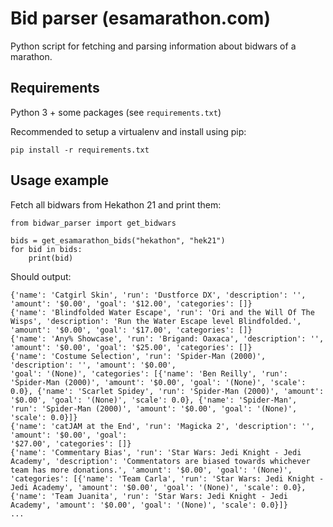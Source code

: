 # Bid parser (esamarathon.com)

Python script for fetching and parsing information about bidwars of a marathon.

## Requirements

Python 3 + some packages (see `requirements.txt`)

Recommended to setup a virtualenv and install using pip:

```
pip install -r requirements.txt
```

## Usage example

Fetch all bidwars from Hekathon 21 and print them:

```
from bidwar_parser import get_bidwars

bids = get_esamarathon_bids("hekathon", "hek21")
for bid in bids:
    print(bid)
```

Should output:

```
{'name': 'Catgirl Skin', 'run': 'Dustforce DX', 'description': '', 'amount': '$0.00', 'goal': '$12.00', 'categories': []}
{'name': 'Blindfolded Water Escape', 'run': 'Ori and the Will Of The Wisps', 'description': 'Run the Water Escape level Blindfolded.', 'amount': '$0.00', 'goal': '$17.00', 'categories': []}   
{'name': 'Any% Showcase', 'run': 'Brigand: Oaxaca', 'description': '', 'amount': '$0.00', 'goal': '$25.00', 'categories': []}
{'name': 'Costume Selection', 'run': 'Spider-Man (2000)', 'description': '', 'amount': '$0.00', 
'goal': '(None)', 'categories': [{'name': 'Ben Reilly', 'run': 'Spider-Man (2000)', 'amount': '$0.00', 'goal': '(None)', 'scale': 0.0}, {'name': 'Scarlet Spidey', 'run': 'Spider-Man (2000)', 'amount': '$0.00', 'goal': '(None)', 'scale': 0.0}, {'name': 'Spider-Man', 'run': 'Spider-Man (2000)', 'amount': '$0.00', 'goal': '(None)', 'scale': 0.0}]}
{'name': 'catJAM at the End', 'run': 'Magicka 2', 'description': '', 'amount': '$0.00', 'goal': 
'$27.00', 'categories': []}
{'name': 'Commentary Bias', 'run': 'Star Wars: Jedi Knight - Jedi Academy', 'description': 'Commentators are biased towards whichever team has more donations.', 'amount': '$0.00', 'goal': '(None)', 'categories': [{'name': 'Team Carla', 'run': 'Star Wars: Jedi Knight - Jedi Academy', 'amount': '$0.00', 'goal': '(None)', 'scale': 0.0}, {'name': 'Team Juanita', 'run': 'Star Wars: Jedi Knight - Jedi Academy', 'amount': '$0.00', 'goal': '(None)', 'scale': 0.0}]}
...
```
